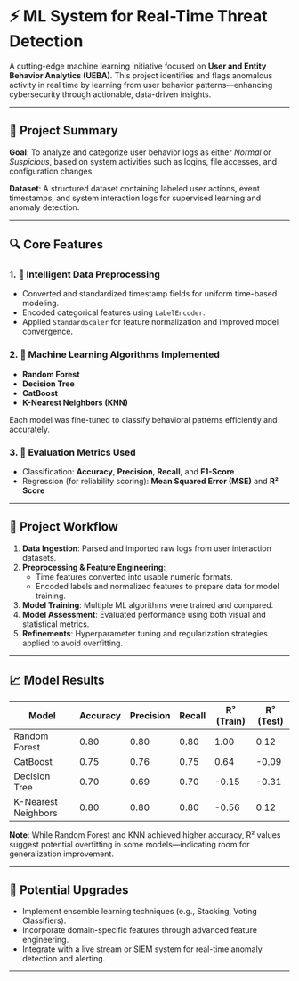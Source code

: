 # ⚡ ML System for Real-Time Threat Detection

A cutting-edge machine learning initiative focused on **User and Entity Behavior Analytics (UEBA)**. This project identifies and flags anomalous activity in real time by learning from user behavior patterns—enhancing cybersecurity through actionable, data-driven insights.

---

## 🧠 Project Summary

**Goal**: To analyze and categorize user behavior logs as either *Normal* or *Suspicious*, based on system activities such as logins, file accesses, and configuration changes.

**Dataset**: A structured dataset containing labeled user actions, event timestamps, and system interaction logs for supervised learning and anomaly detection.

---

## 🔍 Core Features

### 1. 🚦 Intelligent Data Preprocessing
- Converted and standardized timestamp fields for uniform time-based modeling.
- Encoded categorical features using `LabelEncoder`.
- Applied `StandardScaler` for feature normalization and improved model convergence.

### 2. 🤖 Machine Learning Algorithms Implemented
- **Random Forest**
- **Decision Tree**
- **CatBoost**
- **K-Nearest Neighbors (KNN)**

Each model was fine-tuned to classify behavioral patterns efficiently and accurately.

### 3. 📏 Evaluation Metrics Used
- Classification: **Accuracy**, **Precision**, **Recall**, and **F1-Score**
- Regression (for reliability scoring): **Mean Squared Error (MSE)** and **R² Score**

---

## 🔄 Project Workflow

1. **Data Ingestion**: Parsed and imported raw logs from user interaction datasets.
2. **Preprocessing & Feature Engineering**: 
   - Time features converted into usable numeric formats.
   - Encoded labels and normalized features to prepare data for model training.
3. **Model Training**: Multiple ML algorithms were trained and compared.
4. **Model Assessment**: Evaluated performance using both visual and statistical metrics.
5. **Refinements**: Hyperparameter tuning and regularization strategies applied to avoid overfitting.

---

## 📈 Model Results

| Model               | Accuracy | Precision | Recall | R² (Train) | R² (Test) |
|---------------------|----------|-----------|--------|------------|-----------|
| Random Forest       | 0.80     | 0.80      | 0.80   | 1.00       | 0.12      |
| CatBoost            | 0.75     | 0.76      | 0.75   | 0.64       | -0.09     |
| Decision Tree       | 0.70     | 0.69      | 0.70   | -0.15      | -0.31     |
| K-Nearest Neighbors | 0.80     | 0.80      | 0.80   | -0.56      | 0.12      |

**Note**: While Random Forest and KNN achieved higher accuracy, R² values suggest potential overfitting in some models—indicating room for generalization improvement.

---

## 🌟 Potential Upgrades

- Implement ensemble learning techniques (e.g., Stacking, Voting Classifiers).
- Incorporate domain-specific features through advanced feature engineering.
- Integrate with a live stream or SIEM system for real-time anomaly detection and alerting.

---

